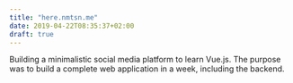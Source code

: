 ```yaml
---
title: "here.nmtsn.me"
date: 2019-04-22T08:35:37+02:00
draft: true
---
```


Building a minimalistic social media platform to learn Vue.js. The purpose was to build a complete web application in a week, including the backend.
